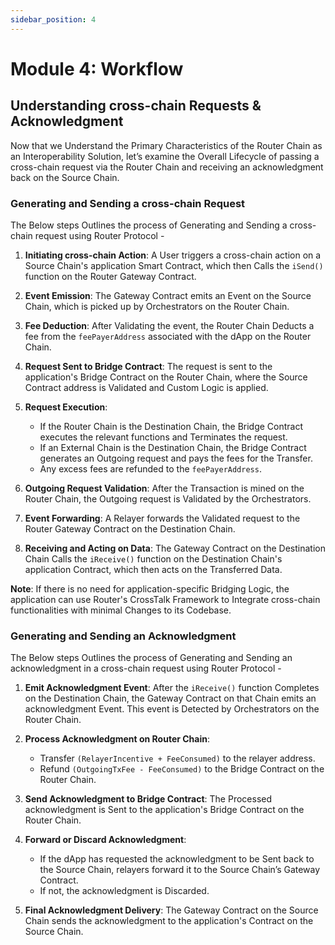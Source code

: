 ```yaml
---
sidebar_position: 4
---
```


# Module 4: Workflow

## Understanding cross-chain Requests & Acknowledgment

Now that we Understand the Primary Characteristics of the Router Chain as an Interoperability Solution, let’s examine the Overall Lifecycle of passing a cross-chain request via the Router Chain and receiving an acknowledgment back on the Source Chain.

### Generating and Sending a cross-chain Request

The Below steps Outlines the process of Generating and Sending a cross-chain request using Router Protocol - 

1. **Initiating cross-chain Action**: A User triggers a cross-chain action on a Source Chain's application Smart Contract, which then Calls the `iSend()` function on the Router Gateway Contract.
  
2. **Event Emission**: The Gateway Contract emits an Event on the Source Chain, which is picked up by Orchestrators on the Router Chain.

3. **Fee Deduction**: After Validating the event, the Router Chain Deducts a fee from the `feePayerAddress` associated with the dApp on the Router Chain.

4. **Request Sent to Bridge Contract**: The request is sent to the application's Bridge Contract on the Router Chain, where the Source Contract address is Validated and Custom Logic is applied.

5. **Request Execution**:
   - If the Router Chain is the Destination Chain, the Bridge Contract executes the relevant functions and Terminates the request.
   - If an External Chain is the Destination Chain, the Bridge Contract generates an Outgoing request and pays the fees for the Transfer.
   - Any excess fees are refunded to the `feePayerAddress`.

6. **Outgoing Request Validation**: After the Transaction is mined on the Router Chain, the Outgoing request is Validated by the Orchestrators.

7. **Event Forwarding**: A Relayer forwards the Validated request to the Router Gateway Contract on the Destination Chain.

8. **Receiving and Acting on Data**: The Gateway Contract on the Destination Chain Calls the `iReceive()` function on the Destination Chain's application Contract, which then acts on the Transferred Data.

**Note**: If there is no need for application-specific Bridging Logic, the application can use Router's CrossTalk Framework to Integrate cross-chain functionalities with minimal Changes to its Codebase.

### Generating and Sending an Acknowledgment

The Below steps Outlines the process of Generating and Sending an acknowledgment in a cross-chain request using Router Protocol - 

1. **Emit Acknowledgment Event**: After the `iReceive()` function Completes on the Destination Chain, the Gateway Contract on that Chain emits an acknowledgment Event. This event is Detected by Orchestrators on the Router Chain.

2. **Process Acknowledgment on Router Chain**:
   - Transfer `(RelayerIncentive + FeeConsumed)` to the relayer address.
   - Refund `(OutgoingTxFee - FeeConsumed)` to the Bridge Contract on the Router Chain.

3. **Send Acknowledgment to Bridge Contract**: The Processed acknowledgment is Sent to the application's Bridge Contract on the Router Chain.

4. **Forward or Discard Acknowledgment**:
   - If the dApp has requested the acknowledgment to be Sent back to the Source Chain, relayers forward it to the Source Chain’s Gateway Contract.
   - If not, the acknowledgment is Discarded.

5. **Final Acknowledgment Delivery**: The Gateway Contract on the Source Chain sends the acknowledgment to the application's Contract on the Source Chain.
